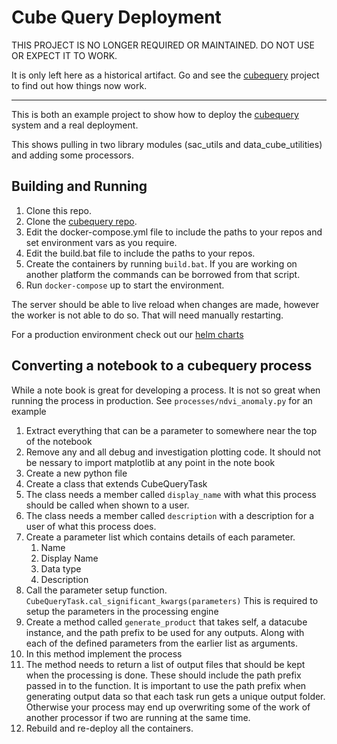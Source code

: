 # Cube Query Deployment


THIS PROJECT IS NO LONGER REQUIRED OR MAINTAINED. DO NOT USE OR EXPECT IT TO WORK. 

It is only left here as a historical artifact. Go and see the [cubequery](https://github.com/SatelliteApplicationsCatapult/cubequery) project
to find out how things now work.

*********************************************************************


This is both an example project to show how to deploy the [cubequery](https://github.com/SatelliteApplicationsCatapult/cubequery) system and a real deployment.

This shows pulling in two library modules (sac_utils and data_cube_utilities) and adding some processors. 

## Building and Running

1) Clone this repo.
1) Clone the [cubequery repo](https://github.com/SatelliteApplicationsCatapult/cubequery).
1) Edit the docker-compose.yml file to include the paths to your repos and set environment vars as you require.
1) Edit the build.bat file to include the paths to your repos.
1) Create the containers by running `build.bat`. If you are working on another platform the commands can be borrowed from that script.
1) Run `docker-compose` up to start the environment.

The server should be able to live reload when changes are made, however the worker is not able to do so. That will need manually restarting.

For a production environment check out our [helm charts](https://github.com/SatelliteApplicationsCatapult/helm-charts)

## Converting a notebook to a cubequery process

While a note book is great for developing a process. It is not so great when running the process in production. See `processes/ndvi_anomaly.py` for an example

1) Extract everything that can be a parameter to somewhere near the top of the notebook
1) Remove any and all debug and investigation plotting code. It should not be nessary to import matplotlib at any point in the note book
1) Create a new python file
1) Create a class that extends CubeQueryTask
1) The class needs a member called `display_name` with what this process should be called when shown to a user.
1) The class needs a member called `description` with a description for a user of what this process does.
1) Create a parameter list which contains details of each parameter.
    1) Name
    1) Display Name
    1) Data type
    1) Description
1) Call the parameter setup function. `CubeQueryTask.cal_significant_kwargs(parameters)` This is required to setup the parameters in the processing engine
1) Create a method called `generate_product` that takes self, a datacube instance, and the path prefix to be used for any outputs. Along with each of the defined parameters from the earlier list as arguments.
1) In this method implement the process
1) The method needs to return a list of output files that should be kept when the processing is done. These should include the path prefix passed in to the function. It is important to use the path prefix when generating output data so that each task run gets a unique output folder. Otherwise your process may end up overwriting some of the work of another processor if two are running at the same time.
1) Rebuild and re-deploy all the containers.
